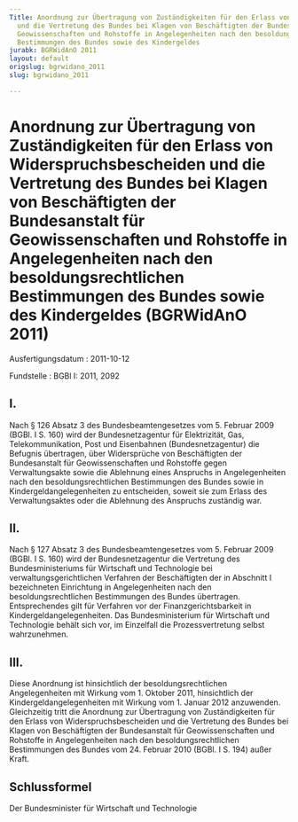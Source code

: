 ```yaml
---
Title: Anordnung zur Übertragung von Zuständigkeiten für den Erlass von Widerspruchsbescheiden
  und die Vertretung des Bundes bei Klagen von Beschäftigten der Bundesanstalt für
  Geowissenschaften und Rohstoffe in Angelegenheiten nach den besoldungsrechtlichen
  Bestimmungen des Bundes sowie des Kindergeldes
jurabk: BGRWidAnO 2011
layout: default
origslug: bgrwidano_2011
slug: bgrwidano_2011

---
```


# Anordnung zur Übertragung von Zuständigkeiten für den Erlass von Widerspruchsbescheiden und die Vertretung des Bundes bei Klagen von Beschäftigten der Bundesanstalt für Geowissenschaften und Rohstoffe in Angelegenheiten nach den besoldungsrechtlichen Bestimmungen des Bundes sowie des Kindergeldes (BGRWidAnO 2011)

Ausfertigungsdatum
:   2011-10-12

Fundstelle
:   BGBl I: 2011, 2092


## I.

Nach § 126 Absatz 3 des Bundesbeamtengesetzes vom 5. Februar 2009
(BGBl. I S. 160) wird der Bundesnetzagentur für Elektrizität, Gas,
Telekommunikation, Post und Eisenbahnen (Bundesnetzagentur) die
Befugnis übertragen, über Widersprüche von Beschäftigten der
Bundesanstalt für Geowissenschaften und Rohstoffe gegen
Verwaltungsakte sowie die Ablehnung eines Anspruchs in Angelegenheiten
nach den besoldungsrechtlichen Bestimmungen des Bundes sowie in
Kindergeldangelegenheiten zu entscheiden, soweit sie zum Erlass des
Verwaltungsaktes oder die Ablehnung des Anspruchs zuständig war.


## II.

Nach § 127 Absatz 3 des Bundesbeamtengesetzes vom 5. Februar 2009
(BGBl. I S. 160) wird der Bundesnetzagentur die Vertretung des
Bundesministeriums für Wirtschaft und Technologie bei
verwaltungsgerichtlichen Verfahren der Beschäftigten der in Abschnitt
I bezeichneten Einrichtung in Angelegenheiten nach den
besoldungsrechtlichen Bestimmungen des Bundes übertragen.
Entsprechendes gilt für Verfahren vor der Finanzgerichtsbarkeit in
Kindergeldangelegenheiten. Das Bundesministerium für Wirtschaft und
Technologie behält sich vor, im Einzelfall die Prozessvertretung
selbst wahrzunehmen.


## III.

Diese Anordnung ist hinsichtlich der besoldungsrechtlichen
Angelegenheiten mit Wirkung vom 1. Oktober 2011, hinsichtlich der
Kindergeldangelegenheiten mit Wirkung vom 1. Januar 2012 anzuwenden.
Gleichzeitig tritt die Anordnung zur Übertragung von Zuständigkeiten
für den Erlass von Widerspruchsbescheiden und die Vertretung des
Bundes bei Klagen von Beschäftigten der Bundesanstalt für
Geowissenschaften und Rohstoffe in Angelegenheiten nach den
besoldungsrechtlichen Bestimmungen des Bundes vom 24. Februar 2010
(BGBl. I S. 194) außer Kraft.


## Schlussformel

Der Bundesminister für Wirtschaft und Technologie

